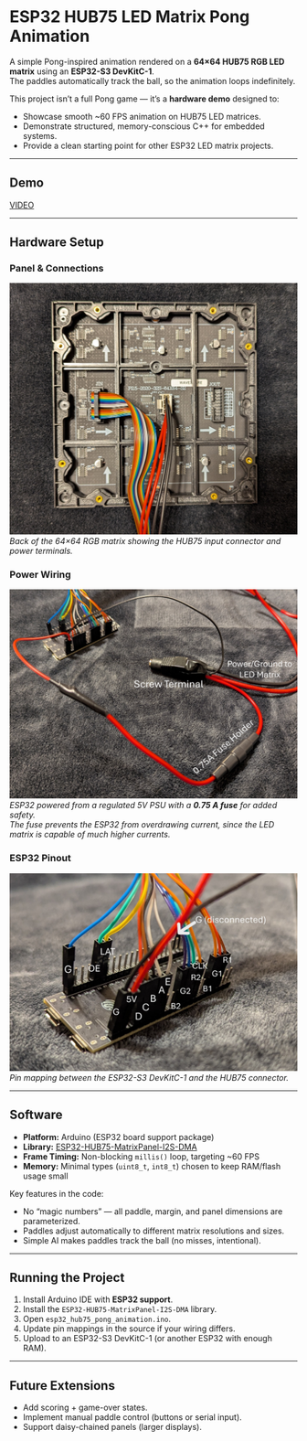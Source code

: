 # ESP32 HUB75 LED Matrix Pong Animation  

A simple Pong-inspired animation rendered on a **64×64 HUB75 RGB LED matrix** using an **ESP32-S3 DevKitC-1**.  
The paddles automatically track the ball, so the animation loops indefinitely.  

This project isn’t a full Pong game — it’s a **hardware demo** designed to:  
- Showcase smooth ~60 FPS animation on HUB75 LED matrices.  
- Demonstrate structured, memory-conscious C++ for embedded systems.  
- Provide a clean starting point for other ESP32 LED matrix projects.  

---

## Demo  

[VIDEO](https://github.com/DanielBrill20/esp32_led_matrix_pong_animation/blob/main/assets/PongAnimationDemo.mp4)

---

## Hardware Setup  

### Panel & Connections  
![PanelWiring.jpg](assets/PanelWiring.jpg)  
*Back of the 64×64 RGB matrix showing the HUB75 input connector and power terminals.*  

### Power Wiring  
![ESP32S3PowerWiring.JPG](assets/ESP32S3PowerWiring.JPG)  
*ESP32 powered from a regulated 5V PSU with a **0.75 A fuse** for added safety.  
The fuse prevents the ESP32 from overdrawing current, since the LED matrix is capable of much higher currents.*  

### ESP32 Pinout  
![ESP32S3Wiring.JPG](assets/ESP32S3Wiring.JPG)  
*Pin mapping between the ESP32-S3 DevKitC-1 and the HUB75 connector.*  

---

## Software  

- **Platform:** Arduino (ESP32 board support package)  
- **Library:** [ESP32-HUB75-MatrixPanel-I2S-DMA](https://github.com/mrfaptastic/ESP32-HUB75-MatrixPanel-I2S-DMA)  
- **Frame Timing:** Non-blocking `millis()` loop, targeting ~60 FPS  
- **Memory:** Minimal types (`uint8_t`, `int8_t`) chosen to keep RAM/flash usage small  

Key features in the code:  
- No “magic numbers” — all paddle, margin, and panel dimensions are parameterized.  
- Paddles adjust automatically to different matrix resolutions and sizes.  
- Simple AI makes paddles track the ball (no misses, intentional).  

---

## Running the Project  

1. Install Arduino IDE with **ESP32 support**.  
2. Install the `ESP32-HUB75-MatrixPanel-I2S-DMA` library.  
3. Open `esp32_hub75_pong_animation.ino`.  
4. Update pin mappings in the source if your wiring differs.  
5. Upload to an ESP32-S3 DevKitC-1 (or another ESP32 with enough RAM).  

---

## Future Extensions  

- Add scoring + game-over states.  
- Implement manual paddle control (buttons or serial input).  
- Support daisy-chained panels (larger displays).  
